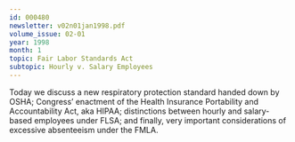 ```yaml
---
id: 000480
newsletter: v02n01jan1998.pdf
volume_issue: 02-01
year: 1998
month: 1
topic: Fair Labor Standards Act
subtopic: Hourly v. Salary Employees
---
```


Today we discuss a new respiratory protection standard handed down by OSHA; Congress’ enactment of the Health Insurance Portability and Accountability Act, aka HIPAA; distinctions between hourly and salary-based employees under FLSA; and finally, very important considerations of excessive absenteeism under the FMLA.